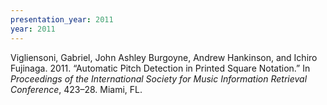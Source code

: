 ```yaml
---
presentation_year: 2011
year: 2011
---
```


Vigliensoni, Gabriel, John Ashley Burgoyne, Andrew Hankinson, and Ichiro Fujinaga. 2011. “Automatic Pitch Detection in Printed Square Notation.” In <i>Proceedings of the International Society for Music Information Retrieval Conference</i>, 423–28. Miami, FL.